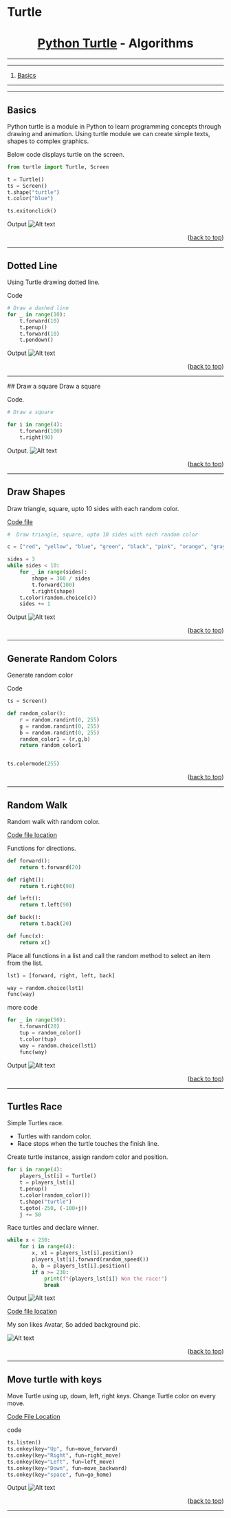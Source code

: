 <a name="readme-top"></a>
# Turtle

<div align="center">
<!-- Title: -->
<h1><a href="https://github.com/skthati/Turtle/">Python Turtle</a> - Algorithms </h1>
</div>

<!-- Table of contents -->
<hr>
<hr>
<ol>
    <li><a href="#basics">Basics</a> </li>
</ol>
<hr>
<hr>


<!-- Basics -->
## Basics <a name="basics"></a>
Python turtle is a module in Python to learn programming concepts through drawing and animation. Using turtle module we can create simple texts, shapes to complex graphics.

Below code displays turtle on the screen.
```Python
from turtle import Turtle, Screen

t = Turtle()
ts = Screen()
t.shape("turtle")
t.color("blue")

ts.exitonclick()
```

Output
![Alt text](turtle.png)

<p align="right">(<a href="#readme-top">back to top</a>)</p>
<hr>


<!-- Dotted Line -->
## Dotted Line <a name="dotted-line"></a>
Using Turtle drawing dotted line.

Code
```Python
# Draw a dashed line
for _ in range(10):
    t.forward(10)
    t.penup()
    t.forward(10)
    t.pendown()
```
Output
![Alt text](dot_line.gif)

<p align="right">(<a href="#readme-top">back to top</a>)</p>

<hr>
<!-- Draw a square -->
## Draw a square <a name="draw-a-square"></a>
Draw a square

Code.
```Python
# Draw a square

for i in range(4):
    t.forward(100)
    t.right(90)
   ```
Output.
![Alt text](turtle_draw_square.gif)

<p align="right">(<a href="#readme-top">back to top</a>)</p>
<hr>

<!-- Draw Shapes -->
## Draw Shapes <a name="draw-shapes"></a>
Draw triangle, square, upto 10 sides with each random color.

[Code file](Draw%20shapes%20with%20side%20increment.py)
```python
#  Draw triangle, square, upto 10 sides with each random color

c = ["red", "yellow", "blue", "green", "black", "pink", "orange", "gray", "purple"]

sides = 3
while sides < 10:
    for _ in range(sides):
        shape = 360 / sides
        t.forward(100)
        t.right(shape)
    t.color(random.choice(c))
    sides += 1
```
Output
![Alt text](side_increment.gif)


<p align="right">(<a href="#readme-top">back to top</a>)</p>
<hr>

<!-- Random Colors -->
## Generate Random Colors <a name="generate-random-color"></a>
Generate random color

Code
```Python
ts = Screen()

def random_color():
    r = random.randint(0, 255)
    g = random.randint(0, 255)
    b = random.randint(0, 255)
    random_color1 = (r,g,b)
    return random_color1


ts.colormode(255)
```

<p align="right">(<a href="#readme-top">back to top</a>)</p>
<hr>

<!-- Random Walk -->
## Random Walk <a name="random-walk"></a>
Random walk with random color.

[Code file location](random_walk.py)

Functions for directions.
```Python
def forward():
    return t.forward(20)

def right():
    return t.right(90)

def left():
    return t.left(90)

def back():
    return t.back(20)

def func(x):
    return x()
```
Place all functions in a list and call the random method to select an item from the list.

```Python
lst1 = [forward, right, left, back]

way = random.choice(lst1)
func(way)
```
more code
```Python
for _ in range(50):
    t.forward(20)
    tup = random_color()
    t.color(tup)
    way = random.choice(lst1)
    func(way)
```

Output
![Alt text](random_walk.gif)
<p align="right">(<a href="#readme-top">back to top</a>)</p>
<hr>

<!-- Turtles Race -->
## Turtles Race <a name="turtles-race"></a>
Simple Turtles race.
* Turtles with random color.
* Race stops when the turtle touches the finish line.

Create turtle instance, assign random color and position.
```Python
for i in range(4):
    players_lst[i] = Turtle()
    t = players_lst[i]
    t.penup()
    t.color(random_color())
    t.shape("turtle")
    t.goto(-250, (-100+j))
    j += 50
```

Race turtles and declare winner.

```Python
while x < 230:
    for i in range(4):
        x, x1 = players_lst[i].position()
        players_lst[i].forward(random_speed())
        a, b = players_lst[i].position()
        if a >= 230:
            print(f"{players_lst[i]} Won the race!")
            break
```

Output
![Alt text](turtle_race.gif)

[Code file location](turtle_race_final.py)

My son likes Avatar, So added background pic.

![Alt text](turtle_race_avatar.gif)

<p align="right">(<a href="#readme-top">back to top</a>)</p>
<hr>  

<!-- Move Turtle using keys -->
## Move turtle with keys <a name="move_turtle_with_keys"></a>
Move Turtle using up, down, left, right keys.
Change Turtle color on every move.

[Code File Location](Move_turtle_with_keys.py)

code
```Python
ts.listen()
ts.onkey(key="Up", fun=move_forward)
ts.onkey(key="Right", fun=right_move)
ts.onkey(key="Left", fun=left_move)
ts.onkey(key="Down", fun=move_backward)
ts.onkey(key="space", fun=go_home)
```
Output
![Alt text](move_turtle_with_keys.gif)

<p align="right">(<a href="#readme-top">back to top</a>)</p>
<hr>  

<!-- abc 

Test1 
## Test1 <a name="test1"></a>
Test1

1. Output
    ```sh
   test1
   ```
2. Variables
3. Output

<p align="right">(<a href="#readme-top">back to top</a>)</p>
<hr>  

       -->





